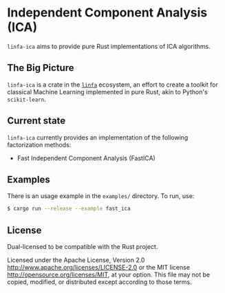 # Independent Component Analysis (ICA)

`linfa-ica` aims to provide pure Rust implementations of ICA algorithms. 

## The Big Picture

`linfa-ica` is a crate in the [`linfa`](https://crates.io/crates/linfa) ecosystem, an effort to create a toolkit for classical Machine Learning implemented in pure Rust, akin to Python's `scikit-learn`.

## Current state

`linfa-ica` currently provides an implementation of the following factorization methods: 

- Fast Independent Component Analysis (FastICA)

## Examples

There is an usage example in the `examples/` directory. To run, use:

```bash
$ cargo run --release --example fast_ica
```

## License
Dual-licensed to be compatible with the Rust project.

Licensed under the Apache License, Version 2.0 <http://www.apache.org/licenses/LICENSE-2.0> or the MIT license <http://opensource.org/licenses/MIT>, at your option. This file may not be copied, modified, or distributed except according to those terms.
